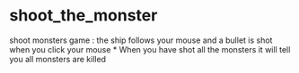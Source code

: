 # shoot_the_monster
shoot monsters game : the ship follows your mouse and a bullet is shot when you click your mouse  * When  you have shot all the monsters it will tell you all monsters are killed
